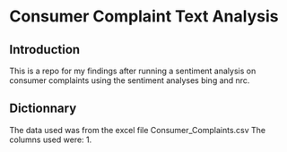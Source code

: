 # Consumer Complaint Text Analysis
## Introduction
This is a repo for my findings after running a sentiment analysis on consumer complaints using the sentiment analyses bing and nrc. 
## Dictionnary
The data used was from the excel file Consumer_Complaints.csv 
The columns used were: 
1.



